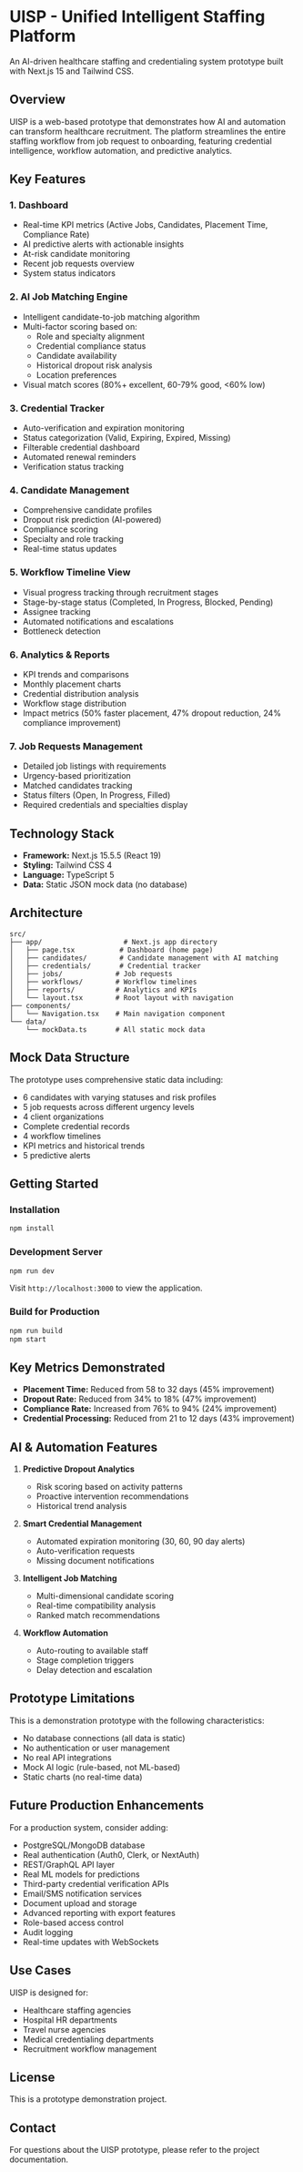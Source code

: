 # UISP - Unified Intelligent Staffing Platform

An AI-driven healthcare staffing and credentialing system prototype built with Next.js 15 and Tailwind CSS.

## Overview

UISP is a web-based prototype that demonstrates how AI and automation can transform healthcare recruitment. The platform streamlines the entire staffing workflow from job request to onboarding, featuring credential intelligence, workflow automation, and predictive analytics.

## Key Features

### 1. Dashboard
- Real-time KPI metrics (Active Jobs, Candidates, Placement Time, Compliance Rate)
- AI predictive alerts with actionable insights
- At-risk candidate monitoring
- Recent job requests overview
- System status indicators

### 2. AI Job Matching Engine
- Intelligent candidate-to-job matching algorithm
- Multi-factor scoring based on:
  - Role and specialty alignment
  - Credential compliance status
  - Candidate availability
  - Historical dropout risk analysis
  - Location preferences
- Visual match scores (80%+ excellent, 60-79% good, <60% low)

### 3. Credential Tracker
- Auto-verification and expiration monitoring
- Status categorization (Valid, Expiring, Expired, Missing)
- Filterable credential dashboard
- Automated renewal reminders
- Verification status tracking

### 4. Candidate Management
- Comprehensive candidate profiles
- Dropout risk prediction (AI-powered)
- Compliance scoring
- Specialty and role tracking
- Real-time status updates

### 5. Workflow Timeline View
- Visual progress tracking through recruitment stages
- Stage-by-stage status (Completed, In Progress, Blocked, Pending)
- Assignee tracking
- Automated notifications and escalations
- Bottleneck detection

### 6. Analytics & Reports
- KPI trends and comparisons
- Monthly placement charts
- Credential distribution analysis
- Workflow stage distribution
- Impact metrics (50% faster placement, 47% dropout reduction, 24% compliance improvement)

### 7. Job Requests Management
- Detailed job listings with requirements
- Urgency-based prioritization
- Matched candidates tracking
- Status filters (Open, In Progress, Filled)
- Required credentials and specialties display

## Technology Stack

- **Framework:** Next.js 15.5.5 (React 19)
- **Styling:** Tailwind CSS 4
- **Language:** TypeScript 5
- **Data:** Static JSON mock data (no database)

## Architecture

```
src/
├── app/                    # Next.js app directory
│   ├── page.tsx           # Dashboard (home page)
│   ├── candidates/        # Candidate management with AI matching
│   ├── credentials/       # Credential tracker
│   ├── jobs/             # Job requests
│   ├── workflows/        # Workflow timelines
│   ├── reports/          # Analytics and KPIs
│   └── layout.tsx        # Root layout with navigation
├── components/
│   └── Navigation.tsx    # Main navigation component
└── data/
    └── mockData.ts       # All static mock data
```

## Mock Data Structure

The prototype uses comprehensive static data including:
- 6 candidates with varying statuses and risk profiles
- 5 job requests across different urgency levels
- 4 client organizations
- Complete credential records
- 4 workflow timelines
- KPI metrics and historical trends
- 5 predictive alerts

## Getting Started

### Installation

```bash
npm install
```

### Development Server

```bash
npm run dev
```

Visit `http://localhost:3000` to view the application.

### Build for Production

```bash
npm run build
npm start
```

## Key Metrics Demonstrated

- **Placement Time:** Reduced from 58 to 32 days (45% improvement)
- **Dropout Rate:** Reduced from 34% to 18% (47% improvement)
- **Compliance Rate:** Increased from 76% to 94% (24% improvement)
- **Credential Processing:** Reduced from 21 to 12 days (43% improvement)

## AI & Automation Features

1. **Predictive Dropout Analytics**
   - Risk scoring based on activity patterns
   - Proactive intervention recommendations
   - Historical trend analysis

2. **Smart Credential Management**
   - Automated expiration monitoring (30, 60, 90 day alerts)
   - Auto-verification requests
   - Missing document notifications

3. **Intelligent Job Matching**
   - Multi-dimensional candidate scoring
   - Real-time compatibility analysis
   - Ranked match recommendations

4. **Workflow Automation**
   - Auto-routing to available staff
   - Stage completion triggers
   - Delay detection and escalation

## Prototype Limitations

This is a demonstration prototype with the following characteristics:
- No database connections (all data is static)
- No authentication or user management
- No real API integrations
- Mock AI logic (rule-based, not ML-based)
- Static charts (no real-time data)

## Future Production Enhancements

For a production system, consider adding:
- PostgreSQL/MongoDB database
- Real authentication (Auth0, Clerk, or NextAuth)
- REST/GraphQL API layer
- Real ML models for predictions
- Third-party credential verification APIs
- Email/SMS notification services
- Document upload and storage
- Advanced reporting with export features
- Role-based access control
- Audit logging
- Real-time updates with WebSockets

## Use Cases

UISP is designed for:
- Healthcare staffing agencies
- Hospital HR departments
- Travel nurse agencies
- Medical credentialing departments
- Recruitment workflow management

## License

This is a prototype demonstration project.

## Contact

For questions about the UISP prototype, please refer to the project documentation.
